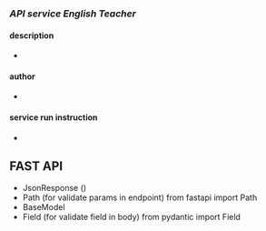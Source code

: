 ### *API service English Teacher*


#### description

- 

#### author

-

#### service run instruction

-


## FAST API

- JsonResponse ()
- Path (for validate params in endpoint) from fastapi import Path
- BaseModel
- Field (for validate field in body) from pydantic import Field